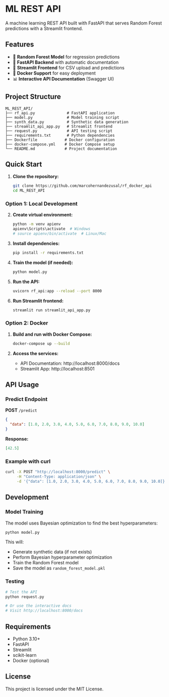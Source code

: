 # ML REST API

A machine learning REST API built with FastAPI that serves Random Forest predictions with a Streamlit frontend.

## Features

- 🤖 **Random Forest Model** for regression predictions
- 🚀 **FastAPI Backend** with automatic documentation
- 🎨 **Streamlit Frontend** for CSV upload and predictions
- 🐳 **Docker Support** for easy deployment
- 📊 **Interactive API Documentation** (Swagger UI)

## Project Structure

```
ML_REST_API/
├── rf_api.py              # FastAPI application
├── model.py               # Model training script
├── synth_data.py          # Synthetic data generation
├── streamlit_api_app.py   # Streamlit frontend
├── request.py             # API testing script
├── requirements.txt       # Python dependencies
├── Dockerfile            # Docker configuration
├── docker-compose.yml    # Docker Compose setup
└── README.md             # Project documentation
```

## Quick Start


1. **Clone the repository:**
   ```bash
   git clone https://github.com/marcohernandezusal/rf_docker_api
   cd ML_REST_API
   ```
### Option 1: Local Development

2. **Create virtual environment:**
   ```bash
   python -m venv apienv
   apienv\Scripts\activate  # Windows
   # source apienv/bin/activate  # Linux/Mac
   ```

3. **Install dependencies:**
   ```bash
   pip install -r requirements.txt
   ```

4. **Train the model (if needed):**
   ```bash
   python model.py
   ```

5. **Run the API:**
   ```bash
   uvicorn rf_api:app --reload --port 8000
   ```

6. **Run Streamlit frontend:**
   ```bash
   streamlit run streamlit_api_app.py
   ```

### Option 2: Docker

1. **Build and run with Docker Compose:**
   ```bash
   docker-compose up --build
   ```

2. **Access the services:**
   - API Documentation: http://localhost:8000/docs
   - Streamlit App: http://localhost:8501

## API Usage

### Predict Endpoint

**POST** `/predict`

```json
{
  "data": [1.0, 2.0, 3.0, 4.0, 5.0, 6.0, 7.0, 8.0, 9.0, 10.0]
}
```

**Response:**
```json
[42.5]
```

### Example with curl

```bash
curl -X POST "http://localhost:8000/predict" \
     -H "Content-Type: application/json" \
     -d '{"data": [1.0, 2.0, 3.0, 4.0, 5.0, 6.0, 7.0, 8.0, 9.0, 10.0]}'
```

## Development

### Model Training

The model uses Bayesian optimization to find the best hyperparameters:

```bash
python model.py
```

This will:
- Generate synthetic data (if not exists)
- Perform Bayesian hyperparameter optimization
- Train the Random Forest model
- Save the model as `random_forest_model.pkl`

### Testing

```bash
# Test the API
python request.py

# Or use the interactive docs
# Visit http://localhost:8000/docs
```

## Requirements

- Python 3.10+
- FastAPI
- Streamlit
- scikit-learn
- Docker (optional)

## License

This project is licensed under the MIT License.
